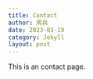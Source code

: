 ```yaml
---
title: Contact
author: 周兵
date: 2023-03-19
category: Jekyll
layout: post
---
```


This is an contact page.
